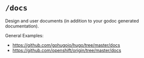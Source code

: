 # `/docs`

Design and user documents (in addition to your godoc generated documentation).

General Examples:
* https://github.com/gohugoio/hugo/tree/master/docs
* https://github.com/openshift/origin/tree/master/docs